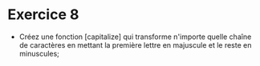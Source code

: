 # Exercice 8

- Créez une fonction [capitalize] qui transforme n'importe quelle chaîne de caractères en mettant la première lettre en majuscule et le reste en minuscules;